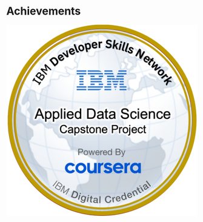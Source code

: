 # Achievements

![Data Science Capstone](https://github.com/hassansai10/Achievements/blob/main/images/applied-data-science-capstone.1.png)

